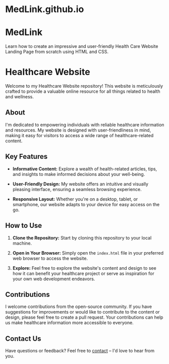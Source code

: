 # MedLink.github.io
# MedLink
Learn how to create an impressive and user-friendly Health Care Website Landing Page from scratch using HTML and CSS.
# Healthcare Website

Welcome to my Healthcare Website repository! This website is meticulously crafted to provide a valuable online resource for all things related to health and wellness.

## About 

I'm  dedicated to empowering individuals with reliable healthcare information and resources. My website is designed with user-friendliness in mind, making it easy for visitors to access a wide range of healthcare-related content.

## Key Features

- **Informative Content:** Explore a wealth of health-related articles, tips, and insights to make informed decisions about your well-being.

- **User-Friendly Design:** My website offers an intuitive and visually pleasing interface, ensuring a seamless browsing experience.

- **Responsive Layout:** Whether you're on a desktop, tablet, or smartphone, our website adapts to your device for easy access on the go.

## How to Use

1. **Clone the Repository:** Start by cloning this repository to your local machine.

2. **Open in Your Browser:** Simply open the `index.html` file in your preferred web browser to access the website.

3. **Explore:** Feel free to explore the website's content and design to see how it can benefit your healthcare project or serve as inspiration for your own web development endeavors.

## Contributions

I welcome contributions from the open-source community. If you have suggestions for improvements or would like to contribute to the content or design, please feel free to create a pull request. Your contributions can help us make healthcare information more accessible to everyone.

## Contact Us

Have questions or feedback? Feel free to [contact](ahmadd.khan58555@gmail.com) – I'd love to hear from you.

